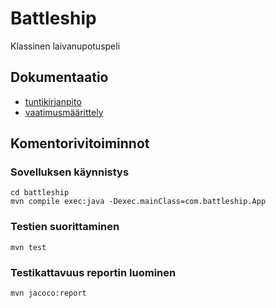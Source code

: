 # Battleship
Klassinen laivanupotuspeli
## Dokumentaatio
* [tuntikirjanpito](https://github.com/tommivk/ot-harjoitustyo/blob/master/tuntikirjanpito.md)
* [vaatimusmäärittely](https://github.com/tommivk/ot-harjoitustyo/blob/master/vaatimusmaarittely.md)

## Komentorivitoiminnot
### Sovelluksen käynnistys
```
cd battleship
mvn compile exec:java -Dexec.mainClass=com.battleship.App
```

### Testien suorittaminen
```
mvn test
```
### Testikattavuus reportin luominen
```
mvn jacoco:report
```
